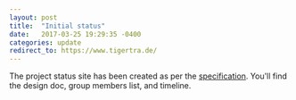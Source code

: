 ```yaml
---
layout: post
title:  "Initial status"
date:   2017-03-25 19:29:35 -0400
categories: update
redirect_to: https://www.tigertra.de/
---
```


The project status site has been created as per the [specification](http://www.cs.princeton.edu/courses/archive/spring17/cos333/proj1.html). You'll find the design doc, group members list, and timeline. 
